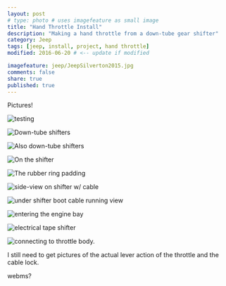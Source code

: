 ```yaml
---
layout: post
# type: photo # uses imagefeature as small image
title: "Hand Throttle Install"
description: "Making a hand throttle from a down-tube gear shifter"
category: Jeep
tags: [jeep, install, project, hand throttle]
modified: 2016-06-20 # <-- update if modified

imagefeature: jeep/JeepSilverton2015.jpg
comments: false
share: true
published: true
---
```


Pictures!
 <!-- I turns out that I need to use html and Liquid tags to make figures link nicely. -->


![testing](JeepSilverton2015.jpg)

![Down-tube shifters](hand-throttle/IMAG0347.jpg)

![Also down-tube shifters](hand-throttle/IMAG0352.jpg)

![On the shifter](hand-throttle/IMAG0355.jpg)

![The rubber ring padding](hand-throttle/IMAG0356.jpg)

![side-view on shifter w/ cable](hand-throttle/IMAG0357.jpg)

![under shifter boot cable running view](hand-throttle/IMAG0359.jpg)

![entering the engine bay](hand-throttle/IMAG0363.jpg)

![electrical tape shifter](hand-throttle/IMAG0365.jpg)

![connecting to throttle body.](hand-throttle/IMAG0368.jpg)

I still need to get pictures of the actual lever action of the throttle and the cable lock.

webms?

